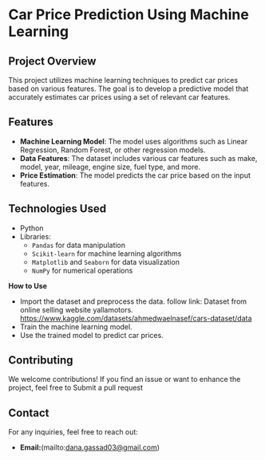 # Car Price Prediction Using Machine Learning

## Project Overview

This project utilizes machine learning techniques to predict car prices based on various features. The goal is to develop a predictive model that accurately estimates car prices using a set of relevant car features.

## Features

- **Machine Learning Model**: The model uses algorithms such as Linear Regression, Random Forest, or other regression models.
- **Data Features**: The dataset includes various car features such as make, model, year, mileage, engine size, fuel type, and more.
- **Price Estimation**: The model predicts the car price based on the input features.

## Technologies Used

- Python
- Libraries: 
  - `Pandas` for data manipulation
  - `Scikit-learn` for machine learning algorithms
  - `Matplotlib` and `Seaborn` for data visualization
  - `NumPy` for numerical operations


**How to Use**
- Import the dataset and preprocess the data. follow link: Dataset from online selling website yallamotors.
    https://www.kaggle.com/datasets/ahmedwaelnasef/cars-dataset/data  
- Train the machine learning model. 
- Use the trained model to predict car prices. 

##  Contributing
We welcome contributions! If you find an issue or want to enhance the project, feel free to Submit a pull request

##  Contact
For any inquiries, feel free to reach out:
- **Email:**(mailto:dana.gassad03@gmail.com)
